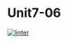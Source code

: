 # Unit7-06
 [![linter](https://github.com/<OWNER>/<REPOSITORY>/workflows/linter/badge.svg)](https://github.com/marketplace/actions/super-linter)
